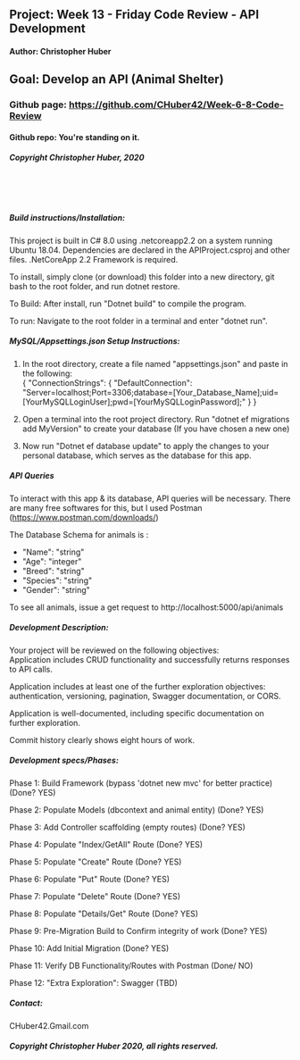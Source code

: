 ## Project: **Week 13 - Friday Code Review - API Development**
#### Author: **Christopher Huber**
## Goal: Develop an API (Animal Shelter)

### Github page: https://github.com/CHuber42/Week-6-8-Code-Review
#### Github repo: You're standing on it.
##### Copyright Christopher Huber, 2020

&nbsp;
     
&nbsp;
         
##### Build instructions/Installation: 

This project is built in C# 8.0 using .netcoreapp2.2 on a system running Ubuntu 18.04.
Dependencies are declared in the APIProject.csproj and other files.
.NetCoreApp 2.2 Framework is required.  

To install, simply clone (or download) this folder into a new directory, git bash to the root folder,
and run dotnet restore.  

To Build: After install, run "Dotnet build" to compile the program.  

To run: Navigate to the root folder in a terminal and enter "dotnet run".  

##### MySQL/Appsettings.json Setup Instructions:

1. In the root directory, create a file named "appsettings.json" and paste in the following:  
{
  "ConnectionStrings": {
      "DefaultConnection": "Server=localhost;Port=3306;database=[Your_Database_Name];uid=[YourMySQLLoginUser];pwd=[YourMySQLLoginPassword];"
  }
}

2. Open a terminal into the root project directory. Run "dotnet ef migrations add MyVersion" to create your database (If you have chosen a new one)  

3. Now run "Dotnet ef database update" to apply the changes to your personal database, which serves as the database for this app.  

##### API Queries

To interact with this app & its database, API queries will be necessary. There are many free softwares for this, but I used Postman (https://www.postman.com/downloads/)  

The Database Schema for animals is :  
<ul>
<li>"Name": "string"</li>  
<li>"Age": "integer"</li>  
<li>"Breed": "string"</li>  
<li>"Species": "string"</li>  
<li>"Gender": "string"</li>  
</ul>

To see all animals, issue a get request to http://localhost:5000/api/animals  
 






##### Development Description:


Your project will be reviewed on the following objectives:  
Application includes CRUD functionality and successfully returns responses to API calls.  

Application includes at least one of the further exploration objectives: authentication, versioning, pagination, Swagger documentation, or CORS.  

Application is well-documented, including specific documentation on further exploration.  

Commit history clearly shows eight hours of work.  

##### Development specs/Phases:

Phase 1: Build Framework (bypass 'dotnet new mvc' for better practice) (Done? YES)  

Phase 2: Populate Models (dbcontext and animal entity) (Done? YES)  

Phase 3: Add Controller scaffolding (empty routes) (Done? YES)  

Phase 4: Populate "Index/GetAll" Route (Done? YES)  

Phase 5: Populate "Create" Route (Done? YES)  

Phase 6: Populate "Put" Route (Done? YES)  

Phase 7: Populate "Delete" Route (Done? YES)  

Phase 8: Populate "Details/Get" Route (Done? YES)  

Phase 9: Pre-Migration Build to Confirm integrity of work (Done? YES)  

Phase 10: Add Initial Migration (Done? YES)  

Phase 11: Verify DB Functionality/Routes with Postman (Done/ NO)  

Phase 12: "Extra Exploration": Swagger (TBD)


##### _Contact_:

CHuber42.Gmail.com

##### _Copyright Christopher Huber 2020, all rights reserved._

